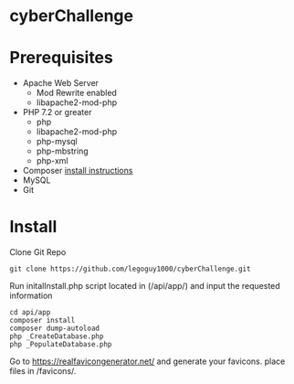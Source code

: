 # cyberChallenge


# Prerequisites
* Apache Web Server
  * Mod Rewrite enabled
  * libapache2-mod-php
* PHP 7.2 or greater
  * php 
  * libapache2-mod-php 
  * php-mysql
  * php-mbstring 
  * php-xml 
* Composer [install instructions](https://getcomposer.org/doc/faqs/how-to-install-composer-programmatically.md)
* MySQL
* Git

# Install

Clone Git Repo
```
git clone https://github.com/legoguy1000/cyberChallenge.git
```
Run initalInstall.php script located in (/api/app/) and input the requested information
```
cd api/app
composer install
composer dump-autoload
php _CreateDatabase.php
php _PopulateDatabase.php
```
Go to https://realfavicongenerator.net/ and generate your favicons.  place files in /favicons/.
